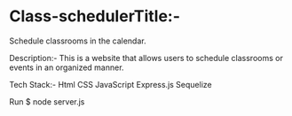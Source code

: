 # Class-schedulerTitle:-
Schedule classrooms in the calendar.

Description:-
This is a website that allows users to schedule classrooms or events in an organized manner.

Tech Stack:-
Html
CSS
JavaScript
Express.js
Sequelize

Run
$ node server.js
